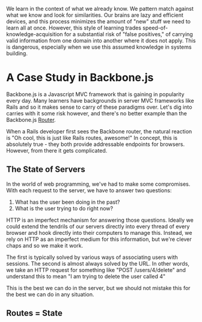 We learn in the context of what we already know. We pattern match against what we know and look for similarities. Our brains are lazy and efficient devices, and this process minimizes the amount of "new" stuff we need to learn all at once. However, this style of learning trades speed-of-knowledge-acquisition for a substantial risk of "false positives," of carrying valid information from one domain into another where it does not apply. This is dangerous, especially when we use this assumed knowledge in systems building.

# A Case Study in Backbone.js

Backbone.js is a Javascript MVC framework that is gaining in popularity every day. Many learners have backgrounds in server MVC frameworks like Rails and so it makes sense to carry of these paradigms over. Let's dig into carries with it some risk however, and there's no better example than the Backbone.js [Router](http://tbd).

When a Rails developer first sees the Backbone router, the natural reaction is "Oh cool, this is just like Rails routes, awesome!" In concept, this is absolutely true - they both provide addressable endpoints for browsers. However, from there it gets complicated.

## The State of Servers

In the world of web programming, we've had to make some compromises. With each request to the server, we have to answer two questions:

1. What has the user been doing in the past?
2. What is the user trying to do right now?

HTTP is an imperfect mechanism for answering those questions. Ideally we could extend the tendrils of our servers directly into every thread of every browser and hook directly into their computers to manage this. Instead, we rely on HTTP as an imperfect medium for this information, but we're clever chaps and so we make it work.

The first is typically solved by various ways of associating users with sessions. The second is almost always solved by the URL. In other words, we take an HTTP request for something like "POST /users/4/delete" and understand this to mean "I am trying to delete the user called 4"

This is the best we can do in the server, but we should not mistake this for the best we can do in any situation.

## Routes = State

